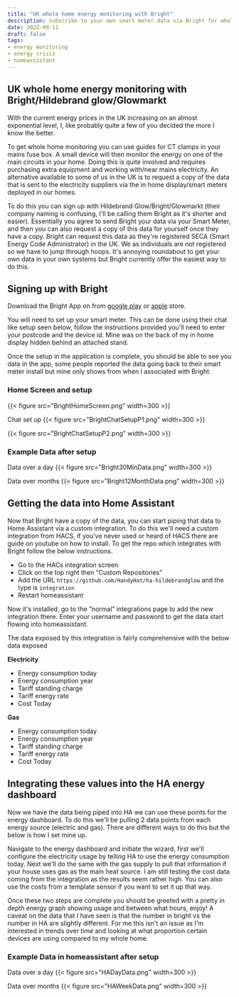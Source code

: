 ```yaml
---
title: "UK whole home energy monitoring with Bright"
description: Subscribe to your own smart meter data via Bright for whole home energy monitoring 
date: 2022-09-11
draft: false
tags:
- energy monitoring
- energy crisis
- homeassistant
---
```


## UK whole home energy monitoring with Bright/Hildebrand glow/Glowmarkt

With the current energy prices in the UK increasing on an almost exponential level, I, like probably quite a few of you decided the more I know the better.

To get whole home monitoring you can use guides for CT clamps in your mains fuse box. A small device will then monitor the energy on one of the main circuits in your home. Doing this is quite involved and requires purchasing extra equipment and working with/near mains electricity.  An alternative available to some of us in the UK is to request a copy of the data that is sent to the electricity suppliers via the in home display/smart meters deployed in our homes.

To do this you can sign up with Hildebrand Glow/Bright/Glowmarkt (their company naming is confusing, I'll be calling them Bright as it's shorter and easier). Essentially you agree to send Bright your data via your Smart Meter, and then you can also request a copy of this data for yourself once they have a copy. Bright can request this data as they're registered SECA (Smart Energy Code Administrator) in the UK. We as individuals are not registered so we have to jump through hoops. It's annoying roundabout to get your own data in your own systems but Bright currently offer the easiest way to do this.

## Signing up with Bright

Download the Bright App on from [google play](https://play.google.com/store/apps/details?id=uk.co.hildebrand.brightionic) or [apple](https://apps.apple.com/us/app/bright/id1369989022) store.

You will need to set up your smart meter. This can be done using their chat like setup seen below, follow the instructions provided you'll need to enter your postcode and the device id. Mine was on the back of my in home display hidden behind an attached stand.

Once the setup in the application is complete, you should be able to see you data in the app, some people reported the data going back to their smart meter install but mine only shows from when I associated with Bright.

### Home Screen and setup

{{< figure src="BrightHomeScreen.png" width=300 >}}

Chat set up 
{{< figure src="BrightChatSetupP1.png" width=300 >}}

{{< figure src="BrightChatSetupP2.png" width=300 >}}

### Example Data after setup
Data over a day
{{< figure src="Bright30MinData.png" width=300 >}}

Data over months
{{< figure src="Bright12MonthData.png" width=300 >}}

## Getting the data into Home Assistant
Now that Bright have a copy of the data, you can start piping that data to Home Assistant via a custom integration. To do this we'll need a custom integration from HACS, if you've never used or heard of HACS there are guide on youtube on how to install. To get the repo which integrates with Bright follow the below instructions.
* Go to the HACs integration screen
* Click on the top right then “Custom Repositories”
* Add the URL `https://github.com/HandyHat/ha-hildebrandglow` and the type is `integration`
* Restart homeassistant 

Now it's installed, go to the “normal” integrations page to add the new integration there. Enter your username and password to get the data start flowing into homeassistant. 

The data exposed by this integration is fairly comprehensive with the below data exposed

**Electricity**
* Energy consumption today
* Energy consumption year
* Tariff standing charge
* Tariff energy rate
* Cost Today

**Gas**
* Energy consumption today
* Energy consumption year
* Tariff standing charge
* Tariff energy rate
* Cost Today

## Integrating these values into the HA energy dashboard
Now we have the data being piped into HA we can use these points for the energy dashboard. To do this we'll be pulling 2 data points from each energy source (electric and gas). There are different ways to do this but the below is how I set mine up.

Navigate to the energy dashboard and initiate the wizard, first we'll configure the electricity usage by telling HA to use the energy consumption today. Next we'll do the same with the gas supply to pull that information if your house uses gas as the main heat source. I am still testing the cost data coming from the integration as the results seem rather high. You can also use the costs from a template sensor if you want to set it up that way.

Once these two steps are complete you should be greeted with a pretty in depth energy graph showing usage and between what hours, enjoy! A caveat on the data that I have seen is that the number in bright vs the number in HA are slightly different. For me this isn't an issue as I'm interested in trends over time and looking at what proportion certain devices are using compared to my whole home. 

### Example Data in homeassistant after setup
Data over a day
{{< figure src="HADayData.png" width=300 >}}

Data over months
{{< figure src="HAWeekData.png" width=300 >}}